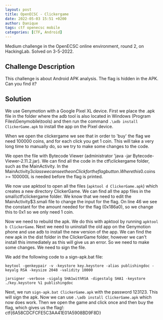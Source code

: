 ```yaml
---
layout: post
title: OpenECSC - Clickergame
date: 2022-05-03 15:51 +0200
author: Danique
tags: ctf openecsc mobile
categories: [CTF, Android]
---
```

Medium challenge in the OpenECSC online environment, round 2, on HackingLab. Solved on 3-5-2022.

## Challenge Description
This challenge is about Android APK analysis. The flag is hidden in the APK. Can you find it?

## Solution
We use Genymotion with a Google Pixel XL device. First we place the .apk file in the folder where the adb tool is also located in Windows (Program Files\Genymobile\tools) and then run the command `.\adb install ClickerGame.apk` to install the app on the Pixel device.

When we open the clickergame we see that in order to 'buy' the flag we need 100000 coins, and for each click you get 1 coin. This will take a very long time to manually do, so we try to make some changes to the code.


We open the file with Bytecode Viewer (administrator 'java -jar Bytecode-Viewer-2.11.2.jar). We can find all the code in the ctf\clickergame folder, such as the MainActivity. In the MainActivity$3 class we can see the onClick for the flag button. Where this$0.coins >= 100000L is needed before the flag is printed.

We now use apktool to open all the files (`apktool d ClickerGame.apk`) which creates a new directory ClickerGame. We can find all the app files in the smali\ctf\clickergame folder. We know that we need to edit the MainActivity$3.smali file to change the input for the flag. On line 46 we see the constant for the amount needed for the flag (0x186a0), so we change this to 0x1 so we only need 1 coin.

Now we need to rebuild the apk. We do this with apktool by running `apktool b ClickerGame`. Next we need to uninstall the old app on the Genymotion phone and use adb to install the new version of the app. We can find the new apk in the dist folder in the ClickerGame folder, however we can't install this immediately as this will give us an error. So we need to make some changes. We need to sign the file.

We add the following code to a sign-apk.bat file:

```
keytool -genkeypair -v -keystore key.keystore -alias publishingdoc -keyalg RSA -keysize 2048 -validity 10000

jarsigner -verbose -sigalg SHA1withRSA -digestalg SHA1 -keystore ./key.keystore %1 publishingdoc
```
Next, we run `sign-apk.bat ClickerGame.apk` with the password 123123. This will sign the apk. Now we can use `.\adb install ClickerGame.apk` which now does work. Then we open the game and click once and then buy the flag, which gives us the flag!: ctf{6A58CDCFCFE5C3AA41E01A5908BD9F8D}
